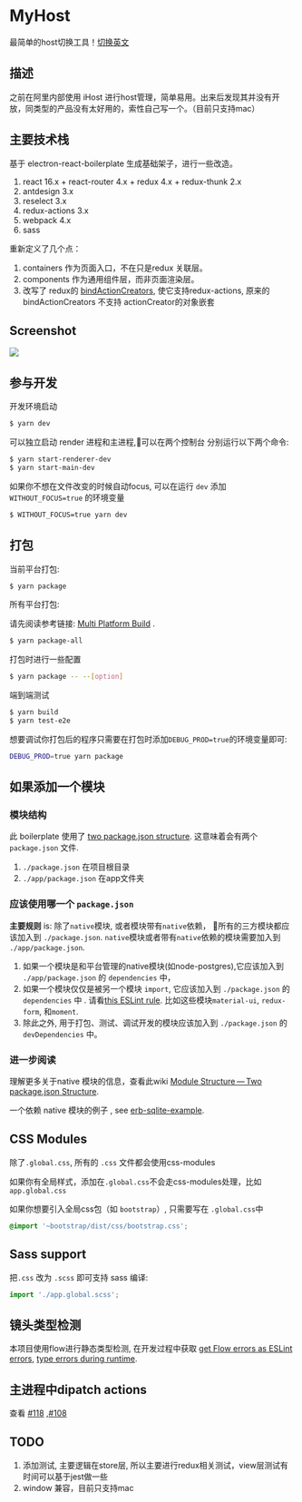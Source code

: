 # MyHost

最简单的host切换工具！[切换英文](https://github.com/kong303917/myHost/blob/master/README-en.md)

## 描述 

之前在阿里内部使用 iHost 进行host管理，简单易用。出来后发现其并没有开放，同类型的产品没有太好用的，索性自己写一个。（目前只支持mac）

## 主要技术栈 

基于 electron-react-boilerplate 生成基础架子，进行一些改造。

1. react 16.x + react-router 4.x + redux 4.x + redux-thunk 2.x
2. antdesign 3.x
3. reselect 3.x
4. redux-actions 3.x
5. webpack 4.x
6. sass

重新定义了几个点：

1. containers 作为页面入口，不在只是redux 关联层。
2. components 作为通用组件层，而非页面渲染层。
3. 改写了 redux的 [bindActionCreators](https://github.com/kong303917/myHost/blob/master/app/utils/bindActionCreators.js), 使它支持redux-actions, 原来的 bindActionCreators 不支持 actionCreator的对象嵌套 

## Screenshot

![](http://img.shadowvip.com/myHost.png)

## 参与开发

开发环境启动

```bash
$ yarn dev
```

可以独立启动 render 进程和主进程,可以在两个控制台 分别运行以下两个命令:

```bash
$ yarn start-renderer-dev
$ yarn start-main-dev
```

如果你不想在文件改变的时候自动focus, 可以在运行 `dev` 添加 `WITHOUT_FOCUS=true` 的环境变量 

```bash
$ WITHOUT_FOCUS=true yarn dev
```

## 打包 

当前平台打包:

```bash
$ yarn package
```

所有平台打包:

请先阅读参考链接: [Multi Platform Build](https://www.electron.build/multi-platform-build) .


```bash
$ yarn package-all
```

打包时进行一些配置

```bash
$ yarn package -- --[option]
```

端到端测试

```bash
$ yarn build
$ yarn test-e2e
```

想要调试你打包后的程序只需要在打包时添加`DEBUG_PROD=true`的环境变量即可:

```bash
DEBUG_PROD=true yarn package
```

## 如果添加一个模块 


###  模块结构

此 boilerplate 使用了 [two package.json structure](https://github.com/electron-userland/electron-builder/wiki/Two-package.json-Structure). 这意味着会有两个`package.json` 文件.

1. `./package.json` 在项目根目录 
2. `./app/package.json` 在app文件夹 

### 应该使用哪一个 `package.json` 

**主要规则** is: 除了`native`模块, 或者模块带有`native`依赖， 所有的三方模块都应该加入到 `./package.json`. `native`模块或者带有`native`依赖的模块需要加入到 `./app/package.json`.

1. 如果一个模块是和平台管理的native模块(如node-postgres),它应该加入到 `./app/package.json` 的 `dependencies` 中， 
2. 如果一个模块仅仅是被另一个模块 `import`, 它应该加入到 `./package.json` 的 `dependencies` 中 . 请看[this ESLint rule](https://github.com/benmosher/eslint-plugin-import/blob/master/docs/rules/no-extraneous-dependencies.md). 比如这些模块`material-ui`, `redux-form`, 和`moment`.
3. 除此之外, 用于打包、测试、调试开发的模块应该加入到 `./package.json` 的 `devDependencies` 中。 

### 进一步阅读 

理解更多关于native 模块的信息，查看此wiki [Module Structure — Two package.json Structure](https://github.com/chentsulin/electron-react-boilerplate/wiki/Module-Structure----Two-package.json-Structure).

一个依赖 native 模块的例子 , see [erb-sqlite-example](https://github.com/amilajack/erb-sqlite-example).

## CSS Modules


除了`.global.css`, 所有的 `.css` 文件都会使用css-modules

如果你有全局样式，添加在`.global.css`不会走css-modules处理，比如`app.global.css`

如果你想要引入全局css包（如 `bootstrap`）, 只需要写在 `.global.css`中

```css
@import '~bootstrap/dist/css/bootstrap.css';
```

## Sass support

把`.css` 改为 `.scss` 即可支持 sass 编译:

```js
import './app.global.scss';
```

## 镜头类型检测 


本项目使用flow进行静态类型检测, 在开发过程中获取 [get Flow errors as ESLint errors](https://github.com/amilajack/eslint-plugin-flowtype-errors), [type errors during runtime](https://github.com/codemix/flow-runtime).

## 主进程中dipatch actions 

查看 [#118](https://github.com/chentsulin/electron-react-boilerplate/issues/118) ,[#108](https://github.com/chentsulin/electron-react-boilerplate/issues/108)

## TODO

1. 添加测试, 主要逻辑在store层, 所以主要进行redux相关测试，view层测试有时间可以基于jest做一些
2. window 兼容，目前只支持mac
